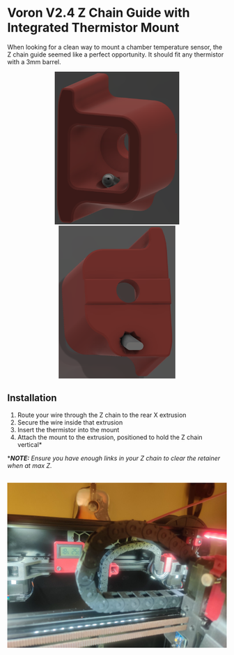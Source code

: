 # Voron V2.4 Z Chain Guide with Integrated Thermistor Mount

When looking for a clean way to mount a chamber temperature sensor, the Z chain guide seemed like a perfect opportunity.  It should fit any thermistor with a 3mm barrel.

<div align="center">
    <img src="images/render1.png" height="350" hspace="10">
    <img src="images/render2.png" height="350">
</div>


## Installation
1. Route your wire through the Z chain to the rear X extrusion
2. Secure the wire inside that extrusion
3. Insert the thermistor into the mount
4. Attach the mount to the extrusion, positioned to hold the Z chain vertical*

****NOTE:** Ensure you have enough links in your Z chain to clear the retainer when at max Z.*

<br />
<img src="images/max-z.png">

